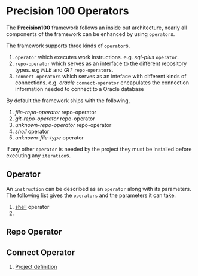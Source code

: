 # Precision 100 Operators
The **Precision100** framework follows an inside out architecture, nearly all components of the framework can be enhanced by using `operator`s.

The framework supports three kinds of `operator`s. 
1. `operator` which executes work instructions. e.g. *sql-plus* `operator`. 
2. `repo-operator` which serves as an interface to the different repository types. e.g *FILE* and *GIT* `repo-operator`s.
3. `connect-operator`s which serves as an inteface with different kinds of connections. e.g. *oracle* `connect-operator` encapulates the connection information needed to connect to a Oracle database

By default the framework ships with the following,
1. *file-repo-operator* repo-operator
2. *git-repo-operator* repo-operator
3. *unknown-repo-operator* repo-operator
4. *shell* operator
5. *unknown-file-type* operator

If any other `operator` is needed by the project they must be installed before executing any `iteration`s.

## Operator
An `instruction` can be described as an `operator` along with its parameters. The following list gives the `operators` and the parameters it can take.

1. [shell](#shell) operator
2. 

## Repo Operator


## Connect Operator

1. [Project definition](#project-definition)
